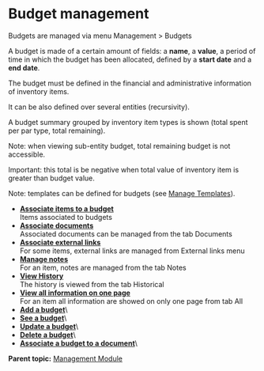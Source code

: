 Budget management
=================

Budgets are managed via menu Management \> Budgets

A budget is made of a certain amount of fields: a **name**, a **value**,
a period of time in which the budget has been allocated, defined by a
**start date** and a **end date**.

The budget must be defined in the financial and administrative
information of inventory items.

It can be also defined over several entities (recursivity).

A budget summary grouped by inventory item types is shown (total spent
per par type, total remaining).

Note: when viewing sub-entity budget, total remaining budget is not
accessible.

Important: this total is be negative when total value of inventory item
is greater than budget value.

Note: templates can be defined for budgets (see [Manage
Templates](template.html "Manage templates in GLPI")).

-   **[Associate items to a
    budget](../glpi/management_budget_hardware.html)**\
     Items associated to budgets
-   **[Associate documents](../glpi/inventory_document.html)**\
     Associated documents can be managed from the tab Documents
-   **[Associate external links](../glpi/inventory_link.html)**\
     For some items, external links are managed from External links menu
-   **[Manage notes](../glpi/notes.html)**\
     For an item, notes are managed from the tab Notes
-   **[View History](../glpi/inventory_log.html)**\
     The history is viewed from the tab Historical
-   **[View all information on one page](../glpi/inventory_all.html)**\
     For an item all information are showed on only one page from tab
    All
-   **[Add a budget](../glpi/management_budget_t_create.html)**\
-   **[See a budget](../glpi/management_budget_t_read.html)**\
-   **[Update a budget](../glpi/management_budget_t_update.html)**\
-   **[Delete a budget](../glpi/management_budget_t_delete.html)**\
-   **[Associate a budget to a
    document](../glpi/management_budget_t_linktodocument.html)**\

**Parent topic:** [Management
Module](../glpi/management.html "The Management module allows users to manage contacts, suppliers, budgets, and contracts and documents")
